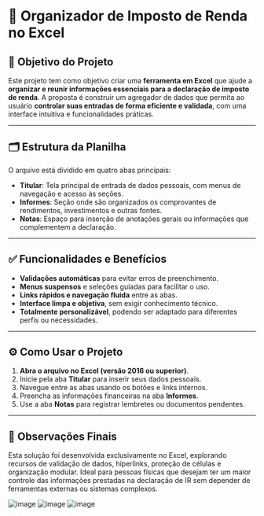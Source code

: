 # 📄 Organizador de Imposto de Renda no Excel

## 🎯 Objetivo do Projeto

Este projeto tem como objetivo criar uma **ferramenta em Excel** que ajude a **organizar e reunir informações essenciais para a declaração de imposto de renda**. A proposta é construir um agregador de dados que permita ao usuário **controlar suas entradas de forma eficiente e validada**, com uma interface intuitiva e funcionalidades práticas.

---

## 🗂️ Estrutura da Planilha

O arquivo está dividido em quatro abas principais:

- **Titular**: Tela principal de entrada de dados pessoais, com menus de navegação e acesso às seções.
- **Informes**: Seção onde são organizados os comprovantes de rendimentos, investimentos e outras fontes.
- **Notas**: Espaço para inserção de anotações gerais ou informações que complementem a declaração.

---

## ✅ Funcionalidades e Benefícios

- **Validações automáticas** para evitar erros de preenchimento.
- **Menus suspensos** e seleções guiadas para facilitar o uso.
- **Links rápidos e navegação fluida** entre as abas.
- **Interface limpa e objetiva**, sem exigir conhecimento técnico.
- **Totalmente personalizável**, podendo ser adaptado para diferentes perfis ou necessidades.

---

## ⚙️ Como Usar o Projeto

1. **Abra o arquivo no Excel (versão 2016 ou superior)**.
2. Inicie pela aba **Titular** para inserir seus dados pessoais.
3. Navegue entre as abas usando os botões e links internos.
4. Preencha as informações financeiras na aba **Informes**.
5. Use a aba **Notas** para registrar lembretes ou documentos pendentes.

---

## 📌 Observações Finais

Esta solução foi desenvolvida exclusivamente no Excel, explorando recursos de validação de dados, hiperlinks, proteção de células e organização modular. Ideal para pessoas físicas que desejam ter um maior controle das informações prestadas na declaração de IR sem depender de ferramentas externas ou sistemas complexos.

![image](https://github.com/user-attachments/assets/c5457ae8-a2d0-4a57-9651-e189719ec585)
![image](https://github.com/user-attachments/assets/700bb627-0e61-437c-ae70-ebf37cbdd36b)
![image](https://github.com/user-attachments/assets/c0828945-af52-4344-8874-c4436b384a77)


